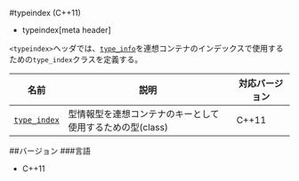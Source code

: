 #typeindex (C++11)
* typeindex[meta header]

`<typeindex>`ヘッダでは、[`type_info`](/reference/typeinfo/type_info.md)を連想コンテナのインデックスで使用するための`type_index`クラスを定義する。


| 名前 | 説明 | 対応バージョン |
|-------------------------------------------|-----------------------------------------------------------|-------|
| [`type_index`](./typeindex/type_index.md) | 型情報型を連想コンテナのキーとして使用するための型(class) | C++11 |


##バージョン
###言語
- C++11

